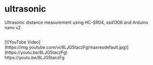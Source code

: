 # ultrasonic
Ultrasonic distance measurement using HC-SR04, ssd1306 and Arduino nano v2

<br>
[![YouTube Video](https://img.youtube.com/vi/8LJG5taczFg/maxresdefault.jpg)](https://youtu.be/8LJG5taczFg) </br>
https://youtu.be/8LJG5taczFg
